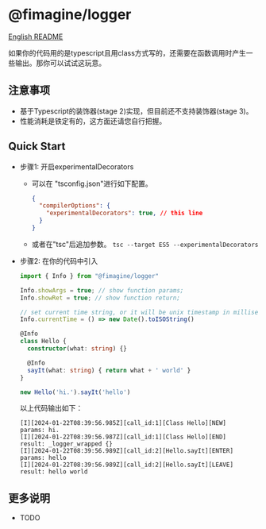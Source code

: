# @fimagine/logger

[English README](./README.MD)

如果你的代码用的是typescript且用class方式写的，还需要在函数调用时产生一些输出。那你可以试试这玩意。

## 注意事项

- 基于Typescript的装饰器(stage 2)实现，但目前还不支持装饰器(stage 3)。
- 性能消耗是铁定有的，这方面还请您自行把握。

## Quick Start

- 步骤1: 开启experimentalDecorators

  - 可以在 "tsconfig.json"进行如下配置。

    ```json
    {
      "compilerOptions": {
        "experimentalDecorators": true, // this line
      }
    }
    ```
  - 或者在"tsc"后追加参数。
    ``tsc --target ES5 --experimentalDecorators``
- 步骤2: 在你的代码中引入

  ```typescript
  import { Info } from "@fimagine/logger"

  Info.showArgs = true; // show function params;
  Info.showRet = true; // show function return;

  // set current time string, or it will be unix timestamp in milliseconds.
  Info.currentTime = () => new Date().toISOString() 

  @Info
  class Hello {
    constructor(what: string) {}

    @Info
    sayIt(what: string) { return what + ' world' }
  }

  new Hello('hi.').sayIt('hello')
  ```

  以上代码输出如下：

  ```text
  [I][2024-01-22T08:39:56.985Z][call_id:1][Class Hello][NEW] 
  params: hi.
  [I][2024-01-22T08:39:56.987Z][call_id:1][Class Hello][END]
  result: _logger_wrapped {}
  [I][2024-01-22T08:39:56.989Z][call_id:2][Hello.sayIt][ENTER]
  params: hello
  [I][2024-01-22T08:39:56.989Z][call_id:2][Hello.sayIt][LEAVE]
  result: hello world
  ```

## 更多说明

- TODO
